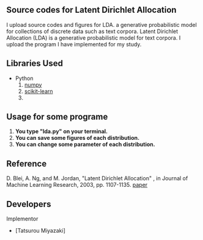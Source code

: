 Source codes for Latent Dirichlet Allocation
 ---
 
I upload source codes and figures for LDA. a generative probabilistic model for collections of
discrete data such as text corpora.
Latent Dirichlet Allocation (LDA) is a generative probabilistic model for text corpora.
I upload the program I have implemented for my study. 

Libraries Used
---
- Python
  1. [numpy](http://www.numpy.org/)
  2. [scikit-learn](http://scikit-learn.org/stable/)
  3. 
  
Usage for some programe
---
1. __You type "lda.py" on your terminal.__
2. __You can save some figures of each distribution.__
3. __You can change some parameter of each distribution.__

Reference
---
 D. Blei, A. Ng, and M. Jordan,
 "Latent Dirichlet Allocation" ,
 in Journal of Machine Learning Research, 2003, pp. 1107-1135.
 [paper](http://www.jmlr.org/papers/volume3/blei03a/blei03a.pdf)


Developers
---
Implementor
 - [Tatsurou Miyazaki]
